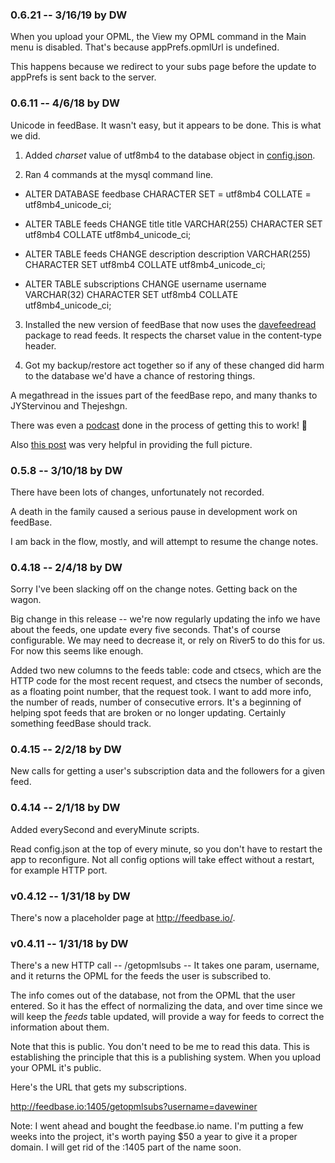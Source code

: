 ### 0.6.21 -- 3/16/19 by DW

When you upload your OPML, the View my OPML command in the Main menu is disabled. That's because appPrefs.opmlUrl is undefined.

This happens because we redirect to your subs page before the update to appPrefs is sent back to the server. 

### 0.6.11 -- 4/6/18 by DW

Unicode in feedBase. It wasn't easy, but it appears to be done. This is what we did. 

1. Added <i>charset</i> value of utf8mb4 to the database object in <a href="https://github.com/scripting/feedBase/blob/master/docs/config.md">config.json</a>. 

2. Ran 4 commands at the mysql command line. 

* ALTER DATABASE feedbase CHARACTER SET = utf8mb4 COLLATE = utf8mb4_unicode_ci;

* ALTER TABLE feeds CHANGE title title VARCHAR(255) CHARACTER SET utf8mb4 COLLATE utf8mb4_unicode_ci;

* ALTER TABLE feeds CHANGE description description VARCHAR(255) CHARACTER SET utf8mb4 COLLATE utf8mb4_unicode_ci;

* ALTER TABLE subscriptions CHANGE username username VARCHAR(32) CHARACTER SET utf8mb4 COLLATE utf8mb4_unicode_ci;

3. Installed the new version of feedBase that now uses the <a href="https://www.npmjs.com/package/davefeedread">davefeedread</a> package to read feeds. It respects the charset value in the content-type header. 

4. Got my backup/restore act together so if any of these changed did harm to the database we'd have a chance of restoring things. 

A megathread in the issues part of the feedBase repo, and many thanks to JYStervinou and Thejeshgn. 

There was even a <a href="http://scripting.com/2018/04/06.html#a153548">podcast</a> done in the process of getting this to work! :rocket:

Also <a href="https://mathiasbynens.be/notes/mysql-utf8mb4">this post</a> was very helpful in providing the full picture. 

### 0.5.8 -- 3/10/18 by DW

There have been lots of changes, unfortunately not recorded. 

A death in the family caused a serious pause in development work on feedBase. 

I am back in the flow, mostly, and will attempt to resume the change notes. 

### 0.4.18 -- 2/4/18 by DW

Sorry I've been slacking off on the change notes. Getting back on the wagon.

Big change in this release -- we're now regularly updating the info we have about the feeds, one update every five seconds. That's of course configurable. We may need to decrease it, or rely on River5 to do this for us. For now this seems like enough.

Added two new columns to the feeds table: code and ctsecs, which are the HTTP code for the most recent request, and ctsecs the number of seconds, as a floating point number, that the request took. I want to add more info, the number of reads, number of consecutive errors. It's a beginning of helping spot feeds that are broken or no longer updating. Certainly something feedBase should track.

### 0.4.15 -- 2/2/18 by DW

New calls for getting a user's subscription data and the followers for a given feed. 

### 0.4.14 -- 2/1/18 by DW

Added everySecond and everyMinute scripts. 

Read config.json at the top of every minute, so you don't have to restart the app to reconfigure. Not all config options will take effect without a restart, for example HTTP port. 

### v0.4.12 -- 1/31/18 by DW

There's now a placeholder page at http://feedbase.io/.

### v0.4.11 -- 1/31/18 by DW

There's a new HTTP call -- /getopmlsubs -- It takes one param, username, and it returns the OPML for the feeds the user is subscribed to. 

The info comes out of the database, not from the OPML that the user entered. So it has the effect of normalizing the data, and over time since we will keep the <i>feeds</i> table updated, will provide a way for feeds to correct the information about them.

Note that this is public. You don't need to be me to read this data. This is establishing the principle that this is a publishing system. When you upload your OPML it's public. 

Here's the URL that gets my subscriptions.

http://feedbase.io:1405/getopmlsubs?username=davewiner

Note: I went ahead and bought the feedbase.io name. I'm putting a few weeks into the project, it's worth paying $50 a year to give it a proper domain. I will get rid of the :1405 part of the name soon.

